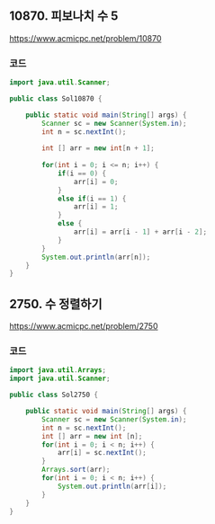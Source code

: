 ## 10870. 피보나치 수 5
https://www.acmicpc.net/problem/10870

### 코드

```java
import java.util.Scanner;

public class Sol10870 {

	public static void main(String[] args) {
		Scanner sc = new Scanner(System.in);
		int n = sc.nextInt();
		
		int [] arr = new int[n + 1];
		
		for(int i = 0; i <= n; i++) {
			if(i == 0) {
				arr[i] = 0;
			}
			else if(i == 1) {
				arr[i] = 1;
			}
			else {
				arr[i] = arr[i - 1] + arr[i - 2];
			}
		}
		System.out.println(arr[n]);
	}
}
```

## 2750. 수 정렬하기
https://www.acmicpc.net/problem/2750

### 코드

```java
import java.util.Arrays;
import java.util.Scanner;

public class Sol2750 {

	public static void main(String[] args) {
		Scanner sc = new Scanner(System.in);
		int n = sc.nextInt();
		int [] arr = new int [n];
		for(int i = 0; i < n; i++) {
			arr[i] = sc.nextInt();
		}
		Arrays.sort(arr);
		for(int i = 0; i < n; i++) {
			System.out.println(arr[i]);
		}
	}
}

```
